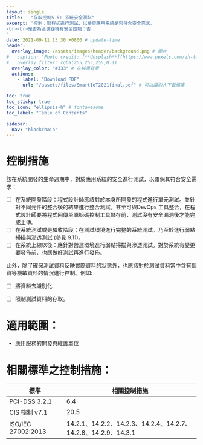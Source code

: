 ```yaml
---
layout: single
title:   "存取控制5-5: 系統安全測試"
excerpt: "控制：對程式進行測試，以檢查應用系統是否符合安全需求。
<br><br>是否為區塊鏈特有安全控制：否
" 
date: 2021-09-11 13:30 +0800 # update-time
header:
  overlay_image: /assets/images/header/background.png # 圖片
#   caption: "Photo credit: [**Unsplash**](https://www.pexels.com/zh-tw/search/earth/)" # 可以表示圖片來源
#   overlay_filter: rgba(255,255,255,0.1)
  overlay_color: "#333" # 在純黑背景
  actions:
    - label: "Download PDF"
      url: "/assets/files/SmartIoT2021final.pdf" # 可以讓別人下載檔案

toc: true
toc_sticky: true
toc_icon: "ellipsis-h" # fontawesome
toc_label: "Table of Contents"

sidebar:
  nav: "blockchain"
---
```



# 控制措施
該在系統開發的生命週期中，對於應用系統的安全進行測試，以確保其符合安全需求：

- [ ] 在系統開發階段：程式設計師應該對於本身所開發的程式進行單元測試。並針對不同元件的整合後的結果進行整合測試。甚至可與DevOps 工具整合，在程式設計師要將程式回傳至原始碼控制工具儲存前，測試沒有安全漏洞後才能完成上傳。
- [ ] 在系統測試或是驗收階段：在測試環境進行完整的系統測試。乃至於進行弱點掃描與滲透測試 (參見 9.11)。
- [ ] 在系統上線以後：應針對營運環境進行弱點掃描與滲透測試。對於系統有變更要發佈前，也應做好測試再進行發佈。

此外，除了確保測試資料反映實際資料的狀態外，也應該對於測試資料當中含有個資等機敏資料的情況進行控制。例如:
- [ ] 將資料去識別化
- [ ] 限制測試資料的存取。


# 適用範圍：
- 應用服務的開發與維護單位



# 相關標準之控制措施：

|        標準        |  相關控制措施   |
| ---------------- | ------------- |
|      PCI-DSS 3.2.1      |   6.4|
|   CIS 控制 v7.1    | 20.5 |
| ISO/IEC 27002:2013 | 14.2.1、14.2.2、14.2.3、14.2.4、14.2.7、14.2.8、14.2.9、14.3.1 |
